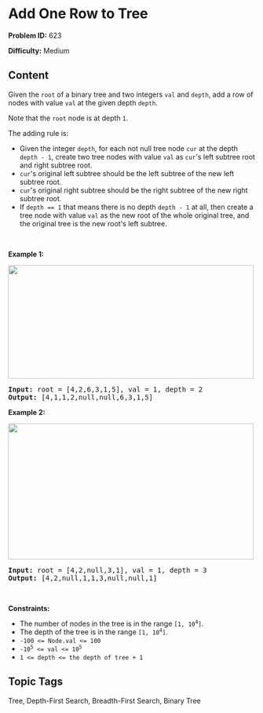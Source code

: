# Add One Row to Tree

**Problem ID:** 623

**Difficulty:** Medium

## Content
<p>Given the <code>root</code> of a binary tree and two integers <code>val</code> and <code>depth</code>, add a row of nodes with value <code>val</code> at the given depth <code>depth</code>.</p>

<p>Note that the <code>root</code> node is at depth <code>1</code>.</p>

<p>The adding rule is:</p>

<ul>
	<li>Given the integer <code>depth</code>, for each not null tree node <code>cur</code> at the depth <code>depth - 1</code>, create two tree nodes with value <code>val</code> as <code>cur</code>&#39;s left subtree root and right subtree root.</li>
	<li><code>cur</code>&#39;s original left subtree should be the left subtree of the new left subtree root.</li>
	<li><code>cur</code>&#39;s original right subtree should be the right subtree of the new right subtree root.</li>
	<li>If <code>depth == 1</code> that means there is no depth <code>depth - 1</code> at all, then create a tree node with value <code>val</code> as the new root of the whole original tree, and the original tree is the new root&#39;s left subtree.</li>
</ul>

<p>&nbsp;</p>
<p><strong class="example">Example 1:</strong></p>
<img alt="" src="https://assets.leetcode.com/uploads/2021/03/15/addrow-tree.jpg" style="width: 500px; height: 231px;" />
<pre>
<strong>Input:</strong> root = [4,2,6,3,1,5], val = 1, depth = 2
<strong>Output:</strong> [4,1,1,2,null,null,6,3,1,5]
</pre>

<p><strong class="example">Example 2:</strong></p>
<img alt="" src="https://assets.leetcode.com/uploads/2021/03/11/add2-tree.jpg" style="width: 500px; height: 277px;" />
<pre>
<strong>Input:</strong> root = [4,2,null,3,1], val = 1, depth = 3
<strong>Output:</strong> [4,2,null,1,1,3,null,null,1]
</pre>

<p>&nbsp;</p>
<p><strong>Constraints:</strong></p>

<ul>
	<li>The number of nodes in the tree is in the range <code>[1, 10<sup>4</sup>]</code>.</li>
	<li>The depth of the tree is in the range <code>[1, 10<sup>4</sup>]</code>.</li>
	<li><code>-100 &lt;= Node.val &lt;= 100</code></li>
	<li><code>-10<sup>5</sup> &lt;= val &lt;= 10<sup>5</sup></code></li>
	<li><code>1 &lt;= depth &lt;= the depth of tree + 1</code></li>
</ul>


## Topic Tags
Tree, Depth-First Search, Breadth-First Search, Binary Tree
